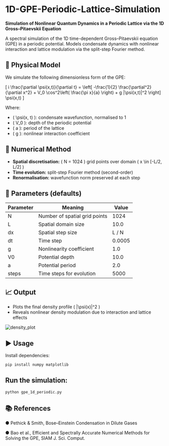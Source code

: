 # 1D-GPE-Periodic-Lattice-Simulation

**Simulation of Nonlinear Quantum Dynamics in a Periodic Lattice via the 1D Gross–Pitaevskii Equation**

A spectral simulation of the 1D time-dependent Gross–Pitaevskii equation (GPE) in a periodic potential. Models condensate dynamics with nonlinear interaction and lattice modulation via the split-step Fourier method.

## 📐 Physical Model

We simulate the following dimensionless form of the GPE:

\[
i \frac{\partial \psi(x,t)}{\partial t} = \left[ -\frac{1}{2} \frac{\partial^2}{\partial x^2} + V_0 \cos^2\left( \frac{\pi x}{a} \right) + g |\psi(x,t)|^2 \right] \psi(x,t)
\]

Where:
- \( \psi(x, t) \): condensate wavefunction, normalised to 1
- \( V_0 \): depth of the periodic potential
- \( a \): period of the lattice
- \( g \): nonlinear interaction coefficient

## 🧪 Numerical Method

- **Spatial discretisation:** \( N = 1024 \) grid points over domain \( x \in [-L/2, L/2] \)
- **Time evolution:** split-step Fourier method (second-order)
- **Renormalisation:** wavefunction norm preserved at each step

## 🔧 Parameters (defaults)

| Parameter | Meaning                            | Value   |
|-----------|------------------------------------|---------|
| N         | Number of spatial grid points      | 1024    |
| L         | Spatial domain size                | 10.0    |
| dx        | Spatial step size                  | L / N   |
| dt        | Time step                          | 0.0005  |
| g         | Nonlinearity coefficient           | 1.0     |
| V0        | Potential depth                    | 10.0    |
| a         | Potential period                   | 2.0     |
| steps     | Time steps for evolution           | 5000    |

## 📈 Output

- Plots the final density profile \( |\psi(x)|^2 \)
- Reveals nonlinear density modulation due to interaction and lattice effects

![density_plot](https://i.ibb.co/RT40FVhf/example.png)

## ▶️ Usage

Install dependencies:

```bash
pip install numpy matplotlib
```
## Run the simulation:
```bash
python gpe_1d_periodic.py
```
## 📚 References

● Pethick & Smith, Bose–Einstein Condensation in Dilute Gases

● Bao et al., Efficient and Spectrally Accurate Numerical Methods for Solving the GPE, SIAM J. Sci. Comput.
